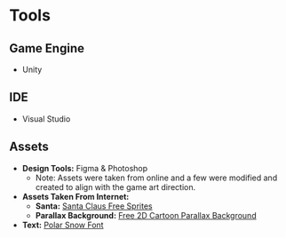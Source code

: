 # Tools

## Game Engine
- Unity

## IDE
- Visual Studio

## Assets
- **Design Tools:** Figma & Photoshop
  - Note: Assets were taken from online and a few were modified and created to align with the game art direction.
- **Assets Taken From Internet:**
  - **Santa:** [Santa Claus Free Sprites](https://www.gameart2d.com/santa-claus-free-sprites.html)
  - **Parallax Background:** [Free 2D Cartoon Parallax Background](https://assetstore.unity.com/packages/2d/environments/free-2d-cartoon-parallax-background-205812)
- **Text:** [Polar Snow Font](https://www.dafont.com/polar-snow.font)
